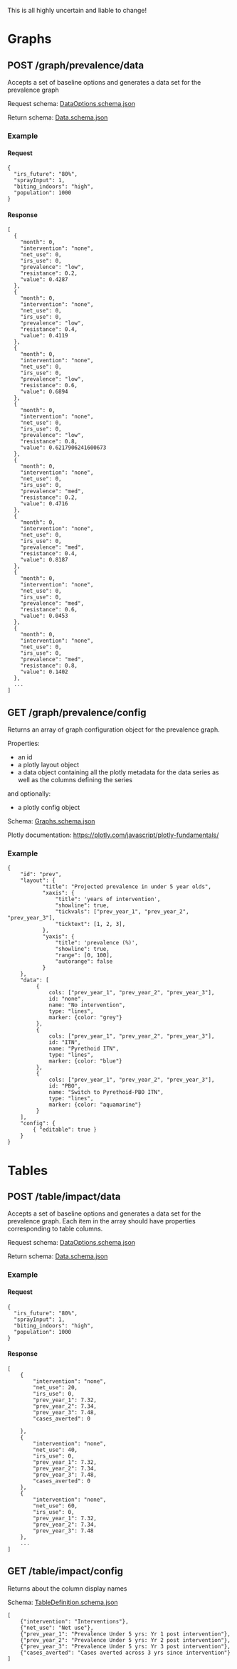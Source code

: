 This is all highly uncertain and liable to change!

# Graphs

## POST /graph/prevalence/data
Accepts a set of baseline options and generates a data set for the prevalence graph

Request schema: [DataOptions.schema.json](./DataOptions.schema.json)

Return schema: [Data.schema.json](./Data.schema.json)

### Example
#### Request
```
{
  "irs_future": "80%",
  "sprayInput": 1,
  "biting_indoors": "high",
  "population": 1000
}
```

#### Response
```
[
  {
    "month": 0,
    "intervention": "none",
    "net_use": 0,
    "irs_use": 0,
    "prevalence": "low",
    "resistance": 0.2,
    "value": 0.4287
  },
  {
    "month": 0,
    "intervention": "none",
    "net_use": 0,
    "irs_use": 0,
    "prevalence": "low",
    "resistance": 0.4,
    "value": 0.4119
  },
  {
    "month": 0,
    "intervention": "none",
    "net_use": 0,
    "irs_use": 0,
    "prevalence": "low",
    "resistance": 0.6,
    "value": 0.6894
  },
  {
    "month": 0,
    "intervention": "none",
    "net_use": 0,
    "irs_use": 0,
    "prevalence": "low",
    "resistance": 0.8,
    "value": 0.6217906241600673
  },
  {
    "month": 0,
    "intervention": "none",
    "net_use": 0,
    "irs_use": 0,
    "prevalence": "med",
    "resistance": 0.2,
    "value": 0.4716
  },
  {
    "month": 0,
    "intervention": "none",
    "net_use": 0,
    "irs_use": 0,
    "prevalence": "med",
    "resistance": 0.4,
    "value": 0.8187
  },
  {
    "month": 0,
    "intervention": "none",
    "net_use": 0,
    "irs_use": 0,
    "prevalence": "med",
    "resistance": 0.6,
    "value": 0.0453
  },
  {
    "month": 0,
    "intervention": "none",
    "net_use": 0,
    "irs_use": 0,
    "prevalence": "med",
    "resistance": 0.8,
    "value": 0.1402
  },
  ...
]
```

## GET /graph/prevalence/config
Returns an array of graph configuration object for the prevalence graph.

Properties:
* an id
* a plotly layout object
* a data object containing all the plotly metadata for the data series as well as the columns defining the series

and optionally:
* a plotly config object

Schema: [Graphs.schema.json](./Graphs.schema.json)

Plotly documentation: https://plotly.com/javascript/plotly-fundamentals/

### Example 
```
{
    "id": "prev",
    "layout": {
           "title": "Projected prevalence in under 5 year olds",
           "xaxis": {
               "title": 'years of intervention',
               "showline": true,
               "tickvals": ["prev_year_1", "prev_year_2", "prev_year_3"],
               "ticktext": [1, 2, 3],
           },
           "yaxis": {
               "title": 'prevalence (%)',
               "showline": true,
               "range": [0, 100],
               "autorange": false
           }
    },
    "data": [
         {
             cols: ["prev_year_1", "prev_year_2", "prev_year_3"],
             id: "none",
             name: "No intervention",
             type: "lines",
             marker: {color: "grey"}
         },
         {
             cols: ["prev_year_1", "prev_year_2", "prev_year_3"],
             id: "ITN",
             name: "Pyrethoid ITN",
             type: "lines",
             marker: {color: "blue"}
         },
         {
             cols: ["prev_year_1", "prev_year_2", "prev_year_3"],
             id: "PBO",
             name: "Switch to Pyrethoid-PBO ITN",
             type: "lines",
             marker: {color: "aquamarine"}
         }
    ],
    "config": {
        { "editable": true }
    } 
}

```

# Tables

## POST /table/impact/data
Accepts a set of baseline options and generates a data set for the prevalence graph. 
Each item in the array should have properties corresponding to table columns.

Request schema: [DataOptions.schema.json](./DataOptions.schema.json)

Return schema: [Data.schema.json](./Data.schema.json)

### Example
#### Request
```
{
  "irs_future": "80%",
  "sprayInput": 1,
  "biting_indoors": "high",
  "population": 1000
}
```

#### Response

```
[
    {
        "intervention": "none",
        "net_use": 20,
        "irs_use": 0,
        "prev_year_1": 7.32,
        "prev_year_2": 7.34,
        "prev_year_3": 7.48,
        "cases_averted": 0

    },
    {
        "intervention": "none",
        "net_use": 40,
        "irs_use": 0,
        "prev_year_1": 7.32,
        "prev_year_2": 7.34,
        "prev_year_3": 7.48,
        "cases_averted": 0
    },
    {
        "intervention": "none",
        "net_use": 60,
        "irs_use": 0,
        "prev_year_1": 7.32,
        "prev_year_2": 7.34,
        "prev_year_3": 7.48
    },
    ...
]
```

## GET /table/impact/config
Returns about the column display names

Schema: [TableDefinition.schema.json](./TableDefinition.schema.json)

```
[
    {"intervention": "Interventions"},
    {"net_use": "Net use"},
    {"prev_year_1": "Prevalence Under 5 yrs: Yr 1 post intervention"},
    {"prev_year_2": "Prevalence Under 5 yrs: Yr 2 post intervention"},
    {"prev_year_3": "Prevalence Under 5 yrs: Yr 3 post intervention"},
    {"cases_averted": "Cases averted across 3 yrs since intervention"}
]
```